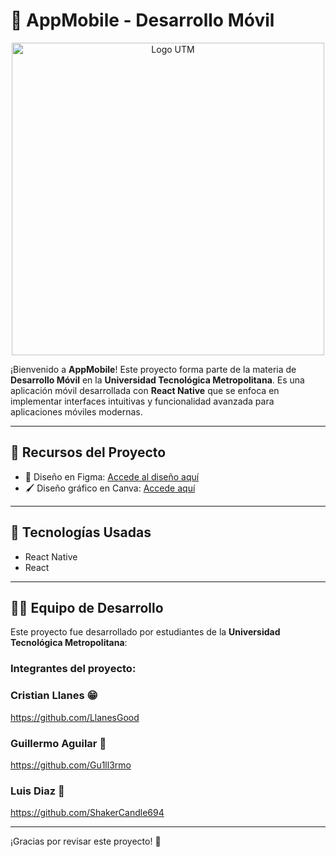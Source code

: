 # 📱 AppMobile - Desarrollo Móvil

<p align="center">
  <img src="https://www.utmetropolitana.edu.mx/Publicaciones/recursos/BotonImagen/logo%20UTM-01.png" alt="Logo UTM" width="500"/>
</p>

¡Bienvenido a **AppMobile**! Este proyecto forma parte de la materia de **Desarrollo Móvil** en la **Universidad Tecnológica Metropolitana**. Es una aplicación móvil desarrollada con **React Native** que se enfoca en implementar interfaces intuitivas y funcionalidad avanzada para aplicaciones móviles modernas.

---

## 🔗 Recursos del Proyecto

- 🎨 Diseño en Figma: [Accede al diseño aquí](https://www.figma.com/design/iUdExX94RDxO31qsWb0C0h/TAKE-IT?node-id=1-1788&t=hmlI9ca0VikOPPjF-1)
- 🖌 Diseño gráfico en Canva: [Accede aquí](https://www.canva.com/design/DAGSef4-JsU/S6YdkJ9h6yS5z4m4CgDYCw/edit?utm_content=DAGSef4-JsU&utm_campaign=designshare&utm_medium=link2&utm_source=sharebutton)

---

## 🚀 Tecnologías Usadas

- React Native
- React

---

## 👨‍💻 Equipo de Desarrollo 

Este proyecto fue desarrollado por estudiantes de la **Universidad Tecnológica Metropolitana**:

### Integrantes del proyecto:
### Cristian Llanes  😁
https://github.com/LlanesGood
### Guillermo Aguilar 🙂 
https://github.com/Gu1ll3rmo
### Luis Diaz 🙂 
https://github.com/ShakerCandle694



---

¡Gracias por revisar este proyecto! 🚀
